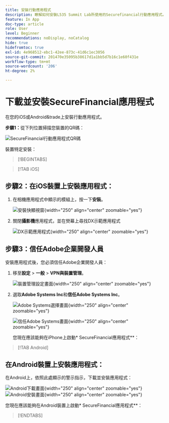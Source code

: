```yaml
---
title: 安裝行動應用程式
description: 瞭解如何安裝L535 Summit Lab所使用的Securefinancial行動應用程式。
feature: In App
doc-type: article
role: User
level: Beginner
recommendations: noDisplay, noCatalog
hide: true
hidefromtoc: true
exl-id: 4e968512-ebc1-42ee-873c-41d6c1ec3056
source-git-commit: 201470e35095b38617d1a1bb5d7b16c1e60f431e
workflow-type: tm+mt
source-wordcount: '206'
ht-degree: 2%

---
```


# 下載並安裝SecureFinancial應用程式

在您的iOS或Android&amp;trade上安裝行動應用程式。

**步驟1：**&#x200B;從下列位置掃描您裝置的QR碼：

![SecureFinancial行動應用程式QR碼](/help/summit-labs/summit-lab-2024-lab-assets/assets/dx-demo-app-qr-codes.png)

裝置特定安裝：

>[!BEGINTABS]

>[!TAB iOS]

## 步驟2：在iOS裝置上安裝應用程式：

1. 在相機應用程式中顯示的模組上，按一下&#x200B;**安裝**。

   ![安裝快顯視窗](/help/summit-labs/summit-lab-2024-lab-assets/assets/install_popup.png){width="250" align="center" zoomable="yes"}

2. 關閉&#x200B;**攝影機**&#x200B;應用程式，並在熒幕上尋找DX示範應用程式

   ![DX示範應用程式](/help/summit-labs/summit-lab-2024-lab-assets/assets/dx_demo_on_ios_screen.png){width="250" align="center" zoomable="yes"}


## 步驟3：信任Adobe企業開發人員

安裝應用程式後，您必須信任Adobe企業開發人員：

1. 移至&#x200B;**設定** > **一般** > **VPN與裝置管理**。

   ![裝置管理設定畫面](/help/summit-labs/summit-lab-2024/l820-lab-workbook/assets/1-2-2-device-management-screen.PNG "裝置管理設定畫面"){width="250" align="center" zoomable="yes"}

1. 選取&#x200B;**Adobe Systems Inc**&#x200B;和&#x200B;**信任Adobe Systems Inc**。

   ![Adobe Systems選擇畫面](/help/summit-labs/summit-lab-2024/l820-lab-workbook/assets/1-2-3-adobe-systems.PNG "Adobe Systems選擇畫面"){width="250" align="center" zoomable="yes"}
   <br>

   ![信任Adobe Systems畫面](/help/summit-labs/summit-lab-2024/l820-lab-workbook/assets/1-2-4-trust-adobe.PNG){width="250" align="center" zoomable="yes"}

   您現在應該能夠在iPhone上啟動* SecureFinancial應用程式**：


>[!TAB Android]

## 在Android裝置上安裝應用程式：

在Android上，依照此處顯示的警示指示，下載並安裝應用程式：

![Android下載畫面](/help/summit-labs/summit-lab-2024/l820-lab-workbook/assets/1-2-5-android-download.jpg "Android下載畫面"){width="250" align="center" zoomable="yes"}
<br>
![Android安裝畫面](/help/summit-labs/summit-lab-2024/l820-lab-workbook/assets/1-2-6-android-installation.jpg){width="250" align="center" zoomable="yes"}

您現在應該能夠在Android裝置上啟動* SecureFinancial應用程式**：

>[!ENDTABS]
